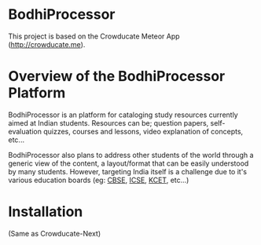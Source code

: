 # BodhiProcessor
This project is based on the Crowducate Meteor App (http://crowducate.me).

Overview of the BodhiProcessor Platform
===========
BodhiProcessor is an platform for cataloging study resources currently aimed at Indian students. Resources can be; question papers, self-evaluation quizzes, courses and lessons, video explanation of concepts, etc...

BodhiProcessor also plans to address other students of the world through a generic view of the content, a layout/format that can be easily understood by many students. However, targeting India itself is a challenge due to it's various education boards (eg: [CBSE](http://cbse.nic.in/), [ICSE](http://www.cisce.org/), [KCET](http://kea.kar.nic.in/), etc...)

Installation
============
(Same as Crowducate-Next)
